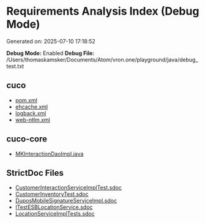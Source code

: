 # Requirements Analysis Index (Debug Mode)

Generated on: 2025-07-10 17:18:52

**Debug Mode:** Enabled
**Debug File:** /Users/thomaskamsker/Documents/Atom/vron.one/playground/java/debug_test.txt

## cuco

- [pom.xml](cuco/pom.md)
- [ehcache.xml](cuco/ehcache.md)
- [logback.xml](cuco/logback.md)
- [web-ntlm.xml](cuco/web-ntlm.md)

## cuco-core

- [MKInteractionDaoImpl.java](cuco-core/MKInteractionDaoImpl.md)

## StrictDoc Files

- [CustomerInteractionServiceImplTest.sdoc](strictdoc/cuco-core/CustomerInteractionServiceImplTest.sdoc)
- [CustomerInventoryTest.sdoc](strictdoc/cuco-core/CustomerInventoryTest.sdoc)
- [DuposMobileSignatureServiceImpl.sdoc](strictdoc/cuco-core/DuposMobileSignatureServiceImpl.sdoc)
- [ITestESBLocationService.sdoc](strictdoc/cuco-core/ITestESBLocationService.sdoc)
- [LocationServiceImplTests.sdoc](strictdoc/cuco-core/LocationServiceImplTests.sdoc)
